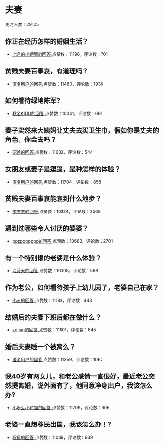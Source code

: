 #  夫妻 
关注人数：29125
## 你正在经历怎样的婚姻生活？
- [七月的小螃蟹的回答](https://www.zhihu.com/question/335946791/answer/1284190181),点赞数：11196，评论数：701
## 贫贱夫妻百事哀，有道理吗？
- [匿名用户的回答](https://www.zhihu.com/question/25915306/answer/1015890878),点赞数：11480，评论数：1936
## 如何看待绿地陈军?
- [秋名KIDD的回答](https://www.zhihu.com/question/395308860/answer/1234430191),点赞数：10041，评论数：691
## 妻子突然来大姨妈让丈夫去买卫生巾，假如你是丈夫的角色，你会去吗？
- [昭晞的回答](https://www.zhihu.com/question/456118652/answer/1851699182),点赞数：11633，评论数：544
## 女朋友或妻子是逗逼，是种怎样的体验？
- [匿名用户的回答](https://www.zhihu.com/question/35580938/answer/80140208),点赞数：11704，评论数：858
## 贫贱夫妻百事哀能哀到什么地步？
- [李李李的回答](https://www.zhihu.com/question/363473759/answer/979076036),点赞数：10624，评论数：2508
## 遇到过哪些令人讨厌的婆婆？
- [pppppppppp的回答](https://www.zhihu.com/question/275765338/answer/391925064),点赞数：10683，评论数：2701
## 有一个特别懒的老婆是什么体验？
- [龙滚天的回答](https://www.zhihu.com/question/30201860/answer/522452202),点赞数：10008，评论数：568
## 作为老公，如何看待孩子上幼儿园了，老婆自己在家？
- [小志的回答](https://www.zhihu.com/question/309592780/answer/605415089),点赞数：11183，评论数：443
## 结婚后的夫妻下班后都在做什么？
- [ze ran的回答](https://www.zhihu.com/question/23978853/answer/175949398),点赞数：11601，评论数：645
## 婚后夫妻睡一个被窝么？
- [匿名用户的回答](https://www.zhihu.com/question/349336654/answer/1009847986),点赞数：11359，评论数：1062
## 我40岁有两女儿，和老公感情一直很好，最近老公突然提离婚，说外面有了，他同意净身出户，我该怎么办?
- [小呀么小花狸的回答](https://www.zhihu.com/question/436227516/answer/1646068222),点赞数：11709，评论数：606
## 老婆一直想移民出国，我该怎么办！?
- [段段的回答](https://www.zhihu.com/question/467695837/answer/1978518153),点赞数：11049，评论数：939
